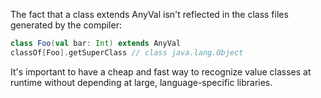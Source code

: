 The fact that a class extends AnyVal isn't reflected in the class files generated by the compiler:

```scala
class Foo(val bar: Int) extends AnyVal
classOf[Foo].getSuperClass // class java.lang.Object
```

It's important to have a cheap and fast way to recognize value classes at runtime without depending at large, language-specific libraries.
